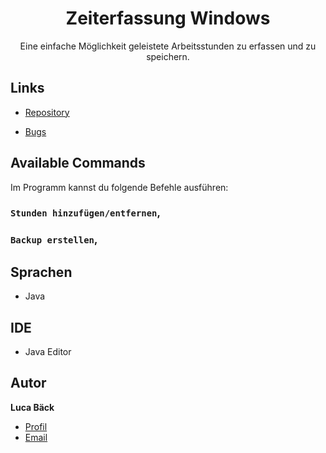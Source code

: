 <h1 align="center">Zeiterfassung Windows</h1>

<p align="center">Eine einfache Möglichkeit geleistete Arbeitsstunden zu erfassen und zu speichern.</p>

## Links

- [Repository](https://github.com/luca-baeck/Zeiterfassung-Windows "Face Verification Repository")

- [Bugs](https://github.com/luca-baeck/Zeiterfassung-Windows/issues "Issues Page")

## Available Commands

Im Programm kannst du folgende Befehle ausführen:

### `Stunden hinzufügen/entfernen`,

### `Backup erstellen`,

## Sprachen

- Java

## IDE

- Java Editor

## Autor

**Luca Bäck**

- [Profil](https://github.com/luca-baeck "Luca Bäck")
- [Email](mailto:luca.baeck@outlook.de?subject=Hello "Hi!")
